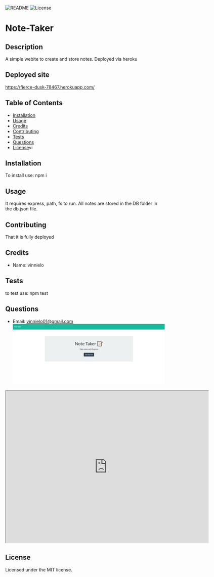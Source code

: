 ![README](https://img.shields.io/badge/NODE-NoteTaker-red?style=plastic&logo=appveyor)
![License](https://img.shields.io/badge/MIT-100%-blue?style=plastic&logo=appveyor)

# Note-Taker

## Description

A simple webite to create and store notes. Deployed via heroku

## Deployed site

https://fierce-dusk-78467.herokuapp.com/

## Table of Contents
* [Installation](#installation)
* [Usage](#usage)
* [Credits](#credits)
* [Contributing](#contributing)
* [Tests](#tests)
* [Questions](#questions)
* [License](#license)vi

## Installation

To install use: npm i

## Usage

It requires express, path, fs to run. All notes are stored in the DB folder in the db.json file.

## Contributing

That it is fully deployed

## Credits

* Name: vinnielo 

## Tests

to test use: npm test

## Questions

* Email: vinnielo01@gmail.com 
![](public\assets\images\Note-taker.jpg)
<iframe src="https://drive.google.com/file/d/13Ny1is_HR2jDdBIWm5JdH8YvzXJDB05c/preview" width="640" height="480"></iframe>


## License

Licensed under the MIT license.

